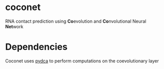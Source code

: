 # coconet
RNA contact prediction using **Co**evolution and **Co**nvolutional Neural **Net**work 

# Dependencies
Coconet uses [pydca](https://github.com/KIT-MBS/pydca) to perform computations on the coevolutionary layer

